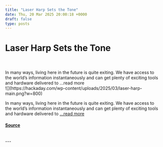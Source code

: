 ```yaml
---
title: "Laser Harp Sets the Tone"
date: Thu, 20 Mar 2025 20:00:18 +0000
draft: false
type: posts
---
```

# Laser Harp Sets the Tone

<br/>

<br/>
In many ways, living here in the future is quite exiting. We have access to the world&#8217;s information instantaneously and can get plenty of exciting tools and hardware delivered to &#8230;read more
<br/>
![](https://hackaday.com/wp-content/uploads/2025/03/laser-harp-main.png?w=800)

In many ways, living here in the future is quite exiting. We have access to the world’s information instantaneously and can get plenty of exciting tools and hardware delivered to […read more](https://hackaday.com/2025/03/20/laser-harp-sets-the-tone/)

#### [Source](https://hackaday.com/2025/03/20/laser-harp-sets-the-tone/)

<br/>
---
